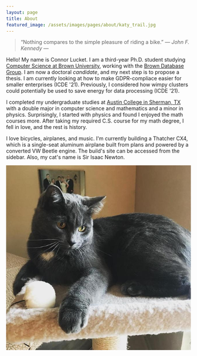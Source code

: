 ```yaml
---
layout: page
title: About
featured_image: /assets/images/pages/about/katy_trail.jpg
---
```


>“Nothing compares to the simple pleasure of riding a bike.” <cite>― John F. Kennedy ―</cite>

Hello!
My name is Connor Lucket.
I am a third-year Ph.D. student studying [Computer Science at Brown University](https://cs.brown.edu/), working with the [Brown Database Group](https://brownbigdata.github.io/).
I am now a doctoral *candidate*, and my next step is to propose a thesis.
I am currently looking at how to make GDPR-compliace easier for smaller enterprises (ICDE '21).
Previously, I considered how wimpy clusters could potentially be used to save energy for data processing (ICDE '21).

I completed my undergraduate studies at [Austin College in Sherman, TX](https://www.austincollege.edu/) with a double major in computer science and mathematics and a minor in physics.
Surprisingly, I started with physics and found I enjoyed the math courses more.
After taking my required C.S. course for my math degree, I fell in love, and the rest is history.

I love bicycles, airplanes, and music.
I'm currently building a Thatcher CX4, which is a single-seat aluminum airplane built from plans and powered by a converted VW Beetle engine.
The build's site can be accessed from the sidebar.
Also, my cat's name is Sir Isaac Newton.

![Sir Isaac Newton](/assets/images/pages/about/newton.jpg)
